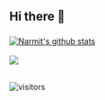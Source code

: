 ## Hi there 👋

<!--
**nmashruwala/nmashruwala** is a ✨ _special_ ✨ repository because its `README.md` (this file) appears on your GitHub profile.

Here are some ideas to get you started:

- 🔭 I’m currently working on ...
- 🌱 I’m currently learning ...
- 👯 I’m looking to collaborate on ...
- 🤔 I’m looking for help with ...
- 💬 Ask me about ...
- 📫 How to reach me: ...
- 😄 Pronouns: ...
- ⚡ Fun fact: ...
-->

###

<a href="https://github.com/anuraghazra/github-readme-stats"><img align="center" src="https://github-readme-stats.vercel.app/api?username=nmashruwala&show_icons=true&include_all_commits=true&hide_border=true&count_private=true" alt="Narmit's github stats" /></a>
<br />
<br />
<a href="https://github.com/anuraghazra/github-readme-stats"><img align="center" src="https://github-readme-stats.vercel.app/api/top-langs/?username=nmashruwala&layout=compact&hide_border=true&count_private=true" /></a>
<br />
<br />

![visitors](https://visitor-badge.laobi.icu/badge?page_id=nmashruwala.nmashruwala)
